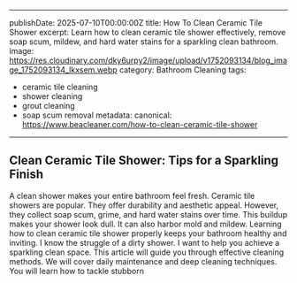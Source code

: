 
---
publishDate: 2025-07-10T00:00:00Z
title: How To Clean Ceramic Tile Shower
excerpt: Learn how to clean ceramic tile shower effectively, remove soap scum, mildew, and hard water stains for a sparkling clean bathroom.
image: https://res.cloudinary.com/dky6urpy2/image/upload/v1752093134/blog_image_1752093134_lkxsem.webp
category: Bathroom Cleaning
tags:
  - ceramic tile cleaning
  - shower cleaning
  - grout cleaning
  - soap scum removal
metadata:
  canonical: https://www.beacleaner.com/how-to-clean-ceramic-tile-shower
---

## Clean Ceramic Tile Shower: Tips for a Sparkling Finish

A clean shower makes your entire bathroom feel fresh. Ceramic tile showers are popular. They offer durability and aesthetic appeal. However, they collect soap scum, grime, and hard water stains over time. This buildup makes your shower look dull. It can also harbor mold and mildew. Learning how to clean ceramic tile shower properly keeps your bathroom healthy and inviting. I know the struggle of a dirty shower. I want to help you achieve a sparkling clean space. This article will guide you through effective cleaning methods. We will cover daily maintenance and deep cleaning techniques. You will learn how to tackle stubborn